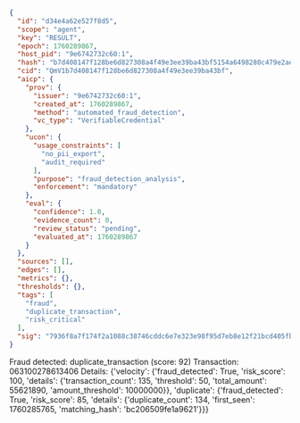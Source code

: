 ```json
{
  "id": "d34e4a62e527f8d5",
  "scope": "agent",
  "key": "RESULT",
  "epoch": 1760289867,
  "host_pid": "9e6742732c60:1",
  "hash": "b7d408147f128be6d827308a4f49e3ee39ba43bf5154a6498280c479e2ae1ce2",
  "cid": "QmV1b7d408147f128be6d827308a4f49e3ee39ba43bf",
  "aicp": {
    "prov": {
      "issuer": "9e6742732c60:1",
      "created_at": 1760289867,
      "method": "automated_fraud_detection",
      "vc_type": "VerifiableCredential"
    },
    "ucon": {
      "usage_constraints": [
        "no_pii_export",
        "audit_required"
      ],
      "purpose": "fraud_detection_analysis",
      "enforcement": "mandatory"
    },
    "eval": {
      "confidence": 1.0,
      "evidence_count": 0,
      "review_status": "pending",
      "evaluated_at": 1760289867
    }
  },
  "sources": [],
  "edges": [],
  "metrics": {},
  "thresholds": {},
  "tags": [
    "fraud",
    "duplicate_transaction",
    "risk_critical"
  ],
  "sig": "7936f8a7f174f2a1088c38746cddc6e7e323e98f95d7eb8e12f21bcd405fb1b7"
}
```

Fraud detected: duplicate_transaction (score: 92)
Transaction: 063100278613406
Details: {'velocity': {'fraud_detected': True, 'risk_score': 100, 'details': {'transaction_count': 135, 'threshold': 50, 'total_amount': 55621890, 'amount_threshold': 10000000}}, 'duplicate': {'fraud_detected': True, 'risk_score': 85, 'details': {'duplicate_count': 134, 'first_seen': 1760285765, 'matching_hash': 'bc206509fe1a9621'}}}